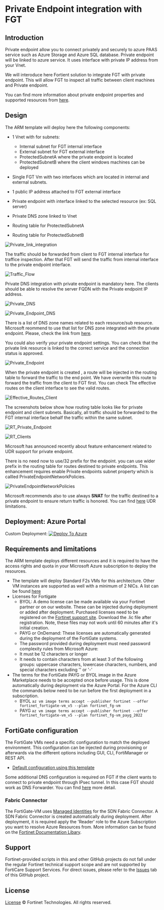 # Private Endpoint integration with FGT

## Introduction

Private endpoint allow you to connect privately and securely to azure PAAS service such as Azure Storage and Azure SQL database.
Private endpoint will be linked to azure service. It uses interface with private IP address from your Vnet.

We will interoduce here Fortient solution to integrate FGT with private endpoint. 
This will allow FGT to inspect all traffic between client machines and Private endpoint.

You can find more information about private endpoint properties and supported resources from [here](https://docs.microsoft.com/en-us/azure/private-link/private-endpoint-overview).

## Design

The ARM template will deploy here the following components:

- 1 Vnet with for subnets:
  - Internal subnet for FGT internal interface 
  - External subnet for FGT external interface
  - ProtectedSubnetA where the private endpoint is located
  - ProtectedSubnetB where the client windows machines can be deployed 

- Single FGT Vm with two interfaces which are located in internal and external subnets.
- 1 public IP address attached to FGT external interface
- Private endpoint with interface linked to the selected resource (ex: SQL server)
- Private DNS zone linked to Vnet
- Routing table for ProtectedSubnetA
- Routing table for ProtectedSubnetB


![Private_link_integration](images/Azure_Private_link_Deployment_with_FGT.png)

The traffic should be forwarded from client to FGT internal interface for traffice inspection. 
After that FGT will send the traffic from internal interface to the private endpoint interface.

![Traffic_Flow](images/Azure_Private_link_Deployment_with_FGT_Traffic_Flow.png)

Private DNS integration with private endpoint is mandatory here. The clients should be able to resolve the server FQDN with the Private endpoint IP address.

![Private_DNS](images/Private_DNS_Zone.png)

![Private_Endpoint_DNS](images/Private_Endpoint_DNS_Record.png)

There is a list of DNS zone names related to each resource/sub resource. Microsoft reommend to use that list for DNS zone integrated with the private endpoint.
Please, check the link from [here](https://docs.microsoft.com/en-us/azure/private-link/private-endpoint-dns).

You could also verify your private endpoint settings. You can check that the private link resource is linked to the correct service and the connection status is approved.


![Private_Endpoint](images/Private_Endpoint.png)

When the private endpoint is created , a route will be injected in the routing table to forward the traffic to the end point. We have overwrite this route to forward the traffic from the client to FGT first. You can check The effective routes on the client interface to see the valid routes.

![Effective_Routes_Client](images/Effective_Routes_Client.png)

The screenshots below show how routing table looks like for private endpoint and client subnets. Basically, all traffic should be forwarded to the FGT internal interface behalf the traffic within the same subnet.

![RT_Private_Endpoint](images/RT_Private_Endpoint.png)


![RT_Clients](images/RT_Clients.png)

Microsoft has announced recently about feature enhancement related to UDR support for private endpoint.

There is no need now to use/32 prefix for the endpoint. 
you can use wider prefix in the routing table for routes destined to private endpoints. This enhancement requires enable Private endpoints subnet property which is callled PrivateEndpointNetworkPolicies.

![PrivateEndpointNetworkPolicies](images/PrivateEndpointNetworkPolicies.png)

Microsoft recommends also to use always <b>SNAT</b> for the traffic destined to a private endpoint to ensure return traffic is honored. You can find [here](https://docs.microsoft.com/en-us/azure/private-link/private-endpoint-overview) UDR limitations.


## Deployment: Azure Portal


Custom Deployment:
[![Deploy To Azure](https://raw.githubusercontent.com/Azure/azure-quickstart-templates/master/1-CONTRIBUTION-GUIDE/images/deploytoazure.svg?sanitize=true)](https://portal.azure.com/#create/Microsoft.Template/uri/https%3A%2F%2Fraw.githubusercontent.com%2Fyarafe%2FPrivate-Link%2Fmain%2Fazuredeploy.json)


## Requirements and limitations

The ARM template deploys different resources and it is required to have the access rights and quota in your Microsoft Azure subscription to deploy the resources.

- The template will deploy Standard F2s VMs for this architecture. Other VM instances are supported as well with a minimum of 2 NICs. A list can be found [here](https://docs.fortinet.com/document/fortigate-public-cloud/7.0.0/azure-administration-guide/562841/instance-type-support)
- Licenses for Fortigate
  - BYOL: A demo license can be made available via your Fortinet partner or on our website. These can be injected during deployment or added after deployment. Purchased licenses need to be registered on the [Fortinet support site](http://support.fortinet.com). Download the .lic file after registration. Note, these files may not work until 60 minutes after it's initial creation.
  - PAYG or OnDemand: These licenses are automatically generated during the deployment of the FortiGate systems.
  - The password provided during deployment must need password complexity rules from Microsoft Azure:
  - It must be 12 characters or longer
  - It needs to contain characters from at least 3 of the following groups: uppercase characters, lowercase characters, numbers, and special characters excluding '\' or '-'
- The terms for the FortiGate PAYG or BYOL image in the Azure Marketplace needs to be accepted once before usage. This is done automatically during deployment via the Azure Portal. For the Azure CLI the commands below need to be run before the first deployment in a subscription.
  - BYOL
`az vm image terms accept --publisher fortinet --offer fortinet_fortigate-vm_v5 --plan fortinet_fg-vm`
  - PAYG
`az vm image terms accept --publisher fortinet --offer fortinet_fortigate-vm_v5 --plan fortinet_fg-vm_payg_2022`

## FortiGate configuration

The FortiGate VMs need a specific configuration to match the deployed environment. This configuration can be injected during provisioning or afterwards via the different options including GUI, CLI, FortiManager or REST API.

- [Default configuration using this template](doc/config-provisioning.md)

Some additional DNS configuration is required on FGT if the client wants to connect to private endpoint through IPsec tunnel. In this case FGT should work as DNS Forwarder. You can find [here](doc/FGT-DNS-Forwarder.md)  more detail.

### Fabric Connector

The FortiGate-VM uses [Managed Identities](https://docs.microsoft.com/en-us/azure/active-directory/managed-identities-azure-resources/) for the SDN Fabric Connector. A SDN Fabric Connector is created automatically during deployment. After deployment, it is required apply the 'Reader' role to the Azure Subscription you want to resolve Azure Resources from. More information can be found on the [Fortinet Documentation Libary](https://docs.fortinet.com/vm/azure/fortigate/7.0/azure-administration-guide/7.0.0/236610/creating-a-fabric-connector-using-a-managed-identity).



## Support

Fortinet-provided scripts in this and other GitHub projects do not fall under the regular Fortinet technical support scope and are not supported by FortiCare Support Services.
For direct issues, please refer to the [Issues](https://github.com/40net-cloud/fortinet-azure-solutions/issues) tab of this GitHub project.

## License

[License](LICENSE) © Fortinet Technologies. All rights reserved.
